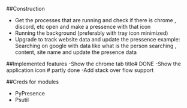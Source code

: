 ##Construction
-  Get the processes that are running and check if there is chrome , discord, etc open and make a pressence with that icon
- Running the background (preferably with tray icon minimized)
- Upgrade to track website data and update the pressence example: Searching on google with data like what is the person searching , content, site name and update the presence data





##Implemented features
-Show the chrome tab title# DONE
-Show the application icon # partly done
-Add stack over flow support






##Creds for modules
- PyPresence
- Psutil

